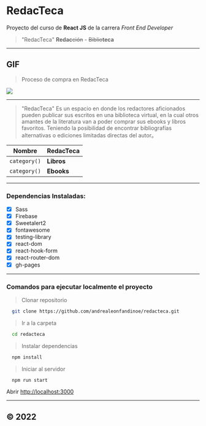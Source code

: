 # RedacTeca

Proyecto del curso de **React JS** de la carrera *Front End Developer*

> "RedacTeca"
**Redac**~~ción~~ - ~~Biblio~~**teca**

------------
## GIF 

> Proceso de compra en RedacTeca

![](src/RedacTeca.gif)

------------

> "RedacTeca"
Es un espacio en donde los redactores aficionados pueden publicar sus escritos en una biblioteca virtual, en la cual otros amantes de la literatura van a poder comprar sus ebooks y libros favoritos. Teniendo la posibilidad de encontrar bibliografías alternativas o ediciones limitadas directas del autor。



| Nombre | RedacTeca                  |
| ------------- | ------------------------------ |
| `category()`      | **Libros**      |
| `category()`   | **Ebooks**     |
----

### Dependencias Instaladas:

- [x] Sass
- [x] Firebase
- [x] Sweetalert2
- [x] fontawesome
- [x] testing-library
- [x] react-dom
- [x] react-hook-form
- [x] react-router-dom
- [x] gh-pages
------------

### Comandos para ejecutar localmente el proyecto
> Clonar repositorio

```bash
  git clone https://github.com/andrealeonfandinoe/redacteca.git
```
> Ir a la carpeta

```bash
  cd redacteca
```
> Instalar dependencias

```bash
  npm install
```
> Iniciar al servidor

```bash
  npm run start
```
Abrir [http://localhost:3000](http://localhost:3000)

------------
&copy; 2022
------------